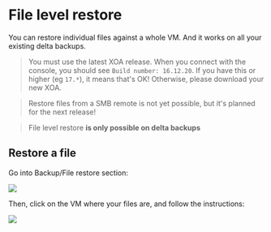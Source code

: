 # File level restore

You can restore individual files against a whole VM. And it works on all your existing delta backups.

> You must use the latest XOA release. When you connect with the console, you should see `Build number: 16.12.20`. If you have this or higher (eg `17.*`), it means that's OK! Otherwise, please download your new XOA.

> Restore files from a SMB remote is not yet possible, but it's planned for the next release!

> File level restore **is only possible on delta backups**

## Restore a file

Go into Backup/File restore section:

![](https://xen-orchestra.com/blog/content/images/2016/12/filelevelrestore1.png)

Then, click on the VM where your files are, and follow the instructions:

![](https://xen-orchestra.com/blog/content/images/2016/12/filelevelrestore2.png)
